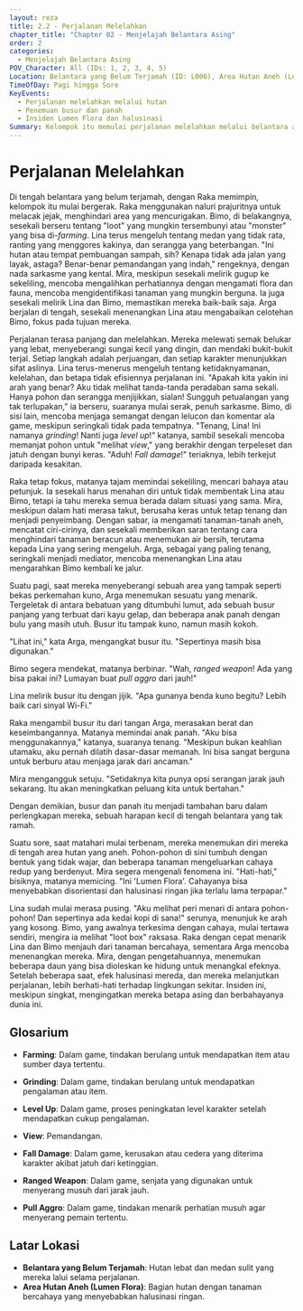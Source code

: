 ```yaml
---
layout: reza
title: 2.2 - Perjalanan Melelahkan
chapter_title: "Chapter 02 - Menjelajah Belantara Asing"
order: 2
categories:
  - Menjelajah Belantara Asing
POV_Character: All (IDs: 1, 2, 3, 4, 5)
Location: Belantara yang Belum Terjamah (ID: L006), Area Hutan Aneh (Lumen Flora) (ID: L007)
TimeOfDay: Pagi hingga Sore
KeyEvents:
  - Perjalanan melelahkan melalui hutan
  - Penemuan busur dan panah
  - Insiden Lumen Flora dan halusinasi
Summary: Kelompok itu memulai perjalanan melelahkan melalui belantara asing, menghadapi medan sulit dan keluhan Lina. Mereka menemukan busur dan panah yang bisa digunakan Raka, dan kemudian mengalami insiden halusinasi akibat tanaman Lumen Flora, yang mengingatkan mereka akan bahaya dunia baru.
---
```

# Perjalanan Melelahkan

Di tengah belantara yang belum terjamah, dengan Raka memimpin, kelompok itu mulai bergerak. Raka menggunakan naluri prajuritnya untuk melacak jejak, menghindari area yang mencurigakan. Bimo, di belakangnya, sesekali berseru tentang "loot" yang mungkin tersembunyi atau "monster" yang bisa di-*farming*. Lina terus mengeluh tentang medan yang tidak rata, ranting yang menggores kakinya, dan serangga yang beterbangan. "Ini hutan atau tempat pembuangan sampah, sih? Kenapa tidak ada jalan yang layak, astaga? Benar-benar pemandangan yang indah," rengeknya, dengan nada sarkasme yang kental. Mira, meskipun sesekali melirik gugup ke sekeliling, mencoba mengalihkan perhatiannya dengan mengamati flora dan fauna, mencoba mengidentifikasi tanaman yang mungkin berguna. Ia juga sesekali melirik Lina dan Bimo, memastikan mereka baik-baik saja. Arga berjalan di tengah, sesekali menenangkan Lina atau mengabaikan celotehan Bimo, fokus pada tujuan mereka.

Perjalanan terasa panjang dan melelahkan. Mereka melewati semak belukar yang lebat, menyeberangi sungai kecil yang dingin, dan mendaki bukit-bukit terjal. Setiap langkah adalah perjuangan, dan setiap karakter menunjukkan sifat aslinya. Lina terus-menerus mengeluh tentang ketidaknyamanan, kelelahan, dan betapa tidak efisiennya perjalanan ini. "Apakah kita yakin ini arah yang benar? Aku tidak melihat tanda-tanda peradaban sama sekali. Hanya pohon dan serangga menjijikkan, sialan! Sungguh petualangan yang tak terlupakan," ia berseru, suaranya mulai serak, penuh sarkasme. Bimo, di sisi lain, mencoba menjaga semangat dengan lelucon dan komentar ala game, meskipun seringkali tidak pada tempatnya. "Tenang, Lina! Ini namanya *grinding*! Nanti juga *level up*!" katanya, sambil sesekali mencoba memanjat pohon untuk "melihat *view*," yang berakhir dengan terpeleset dan jatuh dengan bunyi keras. "Aduh! *Fall damage*!" teriaknya, lebih terkejut daripada kesakitan.

Raka tetap fokus, matanya tajam memindai sekeliling, mencari bahaya atau petunjuk. Ia sesekali harus menahan diri untuk tidak membentak Lina atau Bimo, tetapi ia tahu mereka semua berada dalam situasi yang sama. Mira, meskipun dalam hati merasa takut, berusaha keras untuk tetap tenang dan menjadi penyeimbang. Dengan sabar, ia mengamati tanaman-tanah aneh, mencatat ciri-cirinya, dan sesekali memberikan saran tentang cara menghindari tanaman beracun atau menemukan air bersih, terutama kepada Lina yang sering mengeluh. Arga, sebagai yang paling tenang, seringkali menjadi mediator, mencoba menenangkan Lina atau mengarahkan Bimo kembali ke jalur.

Suatu pagi, saat mereka menyeberangi sebuah area yang tampak seperti bekas perkemahan kuno, Arga menemukan sesuatu yang menarik. Tergeletak di antara bebatuan yang ditumbuhi lumut, ada sebuah busur panjang yang terbuat dari kayu gelap, dan beberapa anak panah dengan bulu yang masih utuh. Busur itu tampak kuno, namun masih kokoh.

"Lihat ini," kata Arga, mengangkat busur itu. "Sepertinya masih bisa digunakan."

Bimo segera mendekat, matanya berbinar. "Wah, *ranged weapon*! Ada yang bisa pakai ini? Lumayan buat *pull aggro* dari jauh!"

Lina melirik busur itu dengan jijik. "Apa gunanya benda kuno begitu? Lebih baik cari sinyal Wi-Fi."

Raka mengambil busur itu dari tangan Arga, merasakan berat dan keseimbangannya. Matanya memindai anak panah. "Aku bisa menggunakannya," katanya, suaranya tenang. "Meskipun bukan keahlian utamaku, aku pernah dilatih dasar-dasar memanah. Ini bisa sangat berguna untuk berburu atau menjaga jarak dari ancaman."

Mira mengangguk setuju. "Setidaknya kita punya opsi serangan jarak jauh sekarang. Itu akan meningkatkan peluang kita untuk bertahan."

Dengan demikian, busur dan panah itu menjadi tambahan baru dalam perlengkapan mereka, sebuah harapan kecil di tengah belantara yang tak ramah.

Suatu sore, saat matahari mulai terbenam, mereka menemukan diri mereka di tengah area hutan yang aneh. Pohon-pohon di sini tumbuh dengan bentuk yang tidak wajar, dan beberapa tanaman mengeluarkan cahaya redup yang berdenyut. Mira segera mengenali fenomena ini. "Hati-hati," bisiknya, matanya memicing. "Ini 'Lumen Flora'. Cahayanya bisa menyebabkan disorientasi dan halusinasi ringan jika terlalu lama terpapar."

Lina sudah mulai merasa pusing. "Aku melihat peri menari di antara pohon-pohon! Dan sepertinya ada kedai kopi di sana!" serunya, menunjuk ke arah yang kosong. Bimo, yang awalnya terkesima dengan cahaya, mulai tertawa sendiri, mengira ia melihat "loot box" raksasa. Raka dengan cepat menarik Lina dan Bimo menjauh dari tanaman bercahaya, sementara Arga mencoba menenangkan mereka. Mira, dengan pengetahuannya, menemukan beberapa daun yang bisa dioleskan ke hidung untuk menangkal efeknya. Setelah beberapa saat, efek halusinasi mereda, dan mereka melanjutkan perjalanan, lebih berhati-hati terhadap lingkungan sekitar. Insiden ini, meskipun singkat, mengingatkan mereka betapa asing dan berbahayanya dunia ini.

## Glosarium

*   **Farming**: Dalam game, tindakan berulang untuk mendapatkan item atau sumber daya tertentu.
*   **Grinding**: Dalam game, tindakan berulang untuk mendapatkan pengalaman atau item.
*   **Level Up**: Dalam game, proses peningkatan level karakter setelah mendapatkan cukup pengalaman.
*   **View**: Pemandangan.
*   **Fall Damage**: Dalam game, kerusakan atau cedera yang diterima karakter akibat jatuh dari ketinggian.

*   **Ranged Weapon**: Dalam game, senjata yang digunakan untuk menyerang musuh dari jarak jauh.
*   **Pull Aggro**: Dalam game, tindakan menarik perhatian musuh agar menyerang pemain tertentu.

## Latar Lokasi

*   **Belantara yang Belum Terjamah**: Hutan lebat dan medan sulit yang mereka lalui selama perjalanan.
*   **Area Hutan Aneh (Lumen Flora)**: Bagian hutan dengan tanaman bercahaya yang menyebabkan halusinasi ringan.
